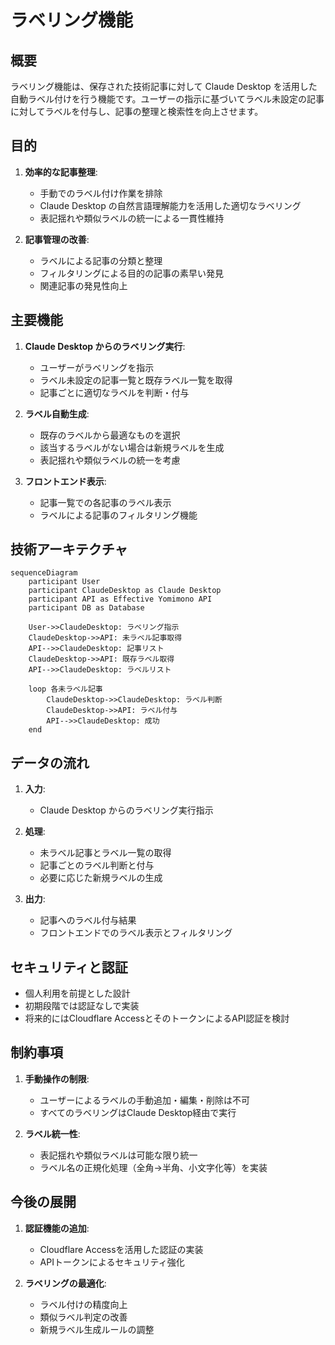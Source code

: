 # ラベリング機能

## 概要

ラベリング機能は、保存された技術記事に対して Claude Desktop を活用した自動ラベル付けを行う機能です。ユーザーの指示に基づいてラベル未設定の記事に対してラベルを付与し、記事の整理と検索性を向上させます。

## 目的

1. **効率的な記事整理**: 
   - 手動でのラベル付け作業を排除
   - Claude Desktop の自然言語理解能力を活用した適切なラベリング
   - 表記揺れや類似ラベルの統一による一貫性維持

2. **記事管理の改善**:
   - ラベルによる記事の分類と整理
   - フィルタリングによる目的の記事の素早い発見
   - 関連記事の発見性向上

## 主要機能

1. **Claude Desktop からのラベリング実行**:
   - ユーザーがラベリングを指示
   - ラベル未設定の記事一覧と既存ラベル一覧を取得
   - 記事ごとに適切なラベルを判断・付与

2. **ラベル自動生成**:
   - 既存のラベルから最適なものを選択
   - 該当するラベルがない場合は新規ラベルを生成
   - 表記揺れや類似ラベルの統一を考慮

3. **フロントエンド表示**:
   - 記事一覧での各記事のラベル表示
   - ラベルによる記事のフィルタリング機能

## 技術アーキテクチャ

```mermaid
sequenceDiagram
    participant User
    participant ClaudeDesktop as Claude Desktop
    participant API as Effective Yomimono API
    participant DB as Database

    User->>ClaudeDesktop: ラベリング指示
    ClaudeDesktop->>API: 未ラベル記事取得
    API-->>ClaudeDesktop: 記事リスト
    ClaudeDesktop->>API: 既存ラベル取得
    API-->>ClaudeDesktop: ラベルリスト

    loop 各未ラベル記事
        ClaudeDesktop->>ClaudeDesktop: ラベル判断
        ClaudeDesktop->>API: ラベル付与
        API-->>ClaudeDesktop: 成功
    end
```

## データの流れ

1. **入力**:
   - Claude Desktop からのラベリング実行指示

2. **処理**:
   - 未ラベル記事とラベル一覧の取得
   - 記事ごとのラベル判断と付与
   - 必要に応じた新規ラベルの生成

3. **出力**:
   - 記事へのラベル付与結果
   - フロントエンドでのラベル表示とフィルタリング

## セキュリティと認証

- 個人利用を前提とした設計
- 初期段階では認証なしで実装
- 将来的にはCloudflare AccessとそのトークンによるAPI認証を検討

## 制約事項

1. **手動操作の制限**:
   - ユーザーによるラベルの手動追加・編集・削除は不可
   - すべてのラベリングはClaude Desktop経由で実行

2. **ラベル統一性**:
   - 表記揺れや類似ラベルは可能な限り統一
   - ラベル名の正規化処理（全角→半角、小文字化等）を実装

## 今後の展開

1. **認証機能の追加**:
   - Cloudflare Accessを活用した認証の実装
   - APIトークンによるセキュリティ強化

2. **ラベリングの最適化**:
   - ラベル付けの精度向上
   - 類似ラベル判定の改善
   - 新規ラベル生成ルールの調整
